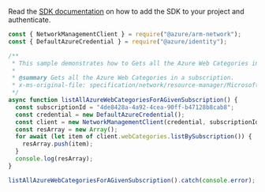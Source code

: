 Read the [SDK documentation](https://github.com/Azure/azure-sdk-for-js/blob/%40azure%2Farm-network_28.0.0/sdk/network/arm-network/README.md) on how to add the SDK to your project and authenticate.

```javascript
const { NetworkManagementClient } = require("@azure/arm-network");
const { DefaultAzureCredential } = require("@azure/identity");

/**
 * This sample demonstrates how to Gets all the Azure Web Categories in a subscription.
 *
 * @summary Gets all the Azure Web Categories in a subscription.
 * x-ms-original-file: specification/network/resource-manager/Microsoft.Network/stable/2021-08-01/examples/AzureWebCategoriesListBySubscription.json
 */
async function listAllAzureWebCategoriesForAGivenSubscription() {
  const subscriptionId = "4de8428a-4a92-4cea-90ff-b47128b8cab8";
  const credential = new DefaultAzureCredential();
  const client = new NetworkManagementClient(credential, subscriptionId);
  const resArray = new Array();
  for await (let item of client.webCategories.listBySubscription()) {
    resArray.push(item);
  }
  console.log(resArray);
}

listAllAzureWebCategoriesForAGivenSubscription().catch(console.error);
```
